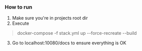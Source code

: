 ### How to run

1. Make sure you're in projects root dir
2. Execute

> docker-compose -f stack.yml up --force-recreate --build

3. Go to localhost:10080/docs to ensure everything is OK